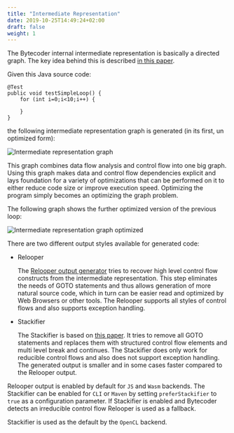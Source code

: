 ```yaml
---
title: "Intermediate Representation"
date: 2019-10-25T14:49:24+02:00
draft: false
weight: 1
---
```


The Bytecoder internal intermediate representation is basically a directed graph. The key idea behind this is described 
[in this paper](https://github.com/mirkosertic/Bytecoder/tree/master/core/src/main/java/de/mirkosertic/bytecoder/graph/c2-ir95-150110.pdf).

Given this Java source code:

```
@Test
public void testSimpleLoop() {
    for (int i=0;i<10;i++) {

    }
}
```

the following intermediate representation graph is generated (in its first, un optimized form):

![Intermediate representation graph](/Bytecoder/docassets/ir_loopexample.svg)

This graph combines data flow analysis and control flow into one big graph. Using this graph makes data and
control flow dependencies explicit and lays foundation for a variety of optimizations that can be performed on it to
either reduce code size or improve execution speed. Optimizing the program simply becomes an optimizing
the graph problem.

The following graph shows the further optimized version of the previous loop:

![Intermediate representation graph optimized](/Bytecoder/docassets/ir_loopexample_optimized.svg) 

There are two different output styles available for generated code:

* Relooper

    The [Relooper output generator](https://github.com/mirkosertic/Bytecoder/tree/master/core/src/main/java/de/mirkosertic/bytecoder/relooper/paper.pdf)
    tries to recover high level control flow constructs from the intermediate representation. This step eliminates
    the needs of GOTO statements and thus allows generation of more natural source code, which in turn can be easier read
    and optimized by Web Browsers or other tools. The Relooper supports all styles of control flows and also supports
    exception handling.
    
* Stackifier

   The Stackifier is based on [this paper](https://github.com/mirkosertic/Bytecoder/tree/master/core/src/main/java/de/mirkosertic/bytecoder/stackifier/SRC-RR-4.pdf). It
   tries to remove all GOTO statements and replaces them with structured control flow elements and multi level break
   and continues. The Stackifier does only work for reducible control flows and also does not support 
   exception handling. The generated output is smaller and in some cases faster compared to the Relooper output.

Relooper output is enabled by default for `JS` and `Wasm` backends. The Stackifier can be enabled for `CLI` or `Maven` by setting
`preferStackifier` to `true` as a configuration parameter. If Stackifier is enabled and Bytecoder detects an
irreducible control flow Relooper is used as a fallback.

Stackifier is used as the default by the `OpenCL` backend.
